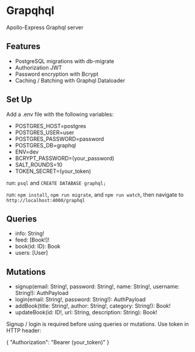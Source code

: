# Grapqhql 
Apollo-Express Graphql server 

## Features
- PostgreSQL migrations with db-migrate
- Authorization JWT
- Password encryption with Bcrypt
- Caching / Batching with Graphql Dataloader


## Set Up
Add a .env file with the following variables:

- POSTGRES_HOST=postgres
- POSTGRES_USER=user
- POSTGRES_PASSWORD=password
- POSTGRES_DB=graphql
- ENV=dev
- BCRYPT_PASSWORD=(your_password)
- SALT_ROUNDS=10
- TOKEN_SECRET=(your_token)

run: `psql` and `CREATE DATABASE graphql;`

run: `npm install`, `npm run migrate`, and `npm run watch`, then navigate to `http://localhost:4000/graphql`

## Queries
- info: String!
- feed: [Book!]!
- book(id: ID): Book
- users: [User]

## Mutations
- signup(email: String!, password: String!, name: String!, username: String!): AuthPayload
- login(email: String!, password: String!): AuthPayload
- addBook(title: String!, author: String!, category: String!): Book!
- updateBook(id: ID!, url: String, description: String): Book!
<!-- - deleteBook(id: ID!): Book -->

Signup / login is required before using queries or mutations. Use token in HTTP header:

{
  "Authorization": "Bearer (your_token)"
}
